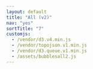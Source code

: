 ```yaml
---
layout: default
title: "All (v2)"
nav: "yes"
sortTitle: "7"
customjs:
  - /vendor/d3.v4.min.js
  - /vendor/topojson.v1.min.js  
  - /vendor/d3.queue.v1.min.js
  - /assets/bubblesall2.js
---
```


<div id="map" class="map svg-container all2"></div>

